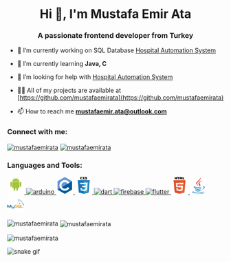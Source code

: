 <h1 align="center">Hi 👋, I'm Mustafa Emir Ata</h1>
<h3 align="center">A passionate frontend developer from Turkey</h3>

- 🔭 I’m currently working on SQL Database [Hospital Automation System](https://github.com/mustafaemirata/Hospital-Automation-System)

- 🌱 I’m currently learning **Java, C**

- 🤝 I’m looking for help with [Hospital Automation System](https://github.com/mustafaemirata/Hospital-Automation-System)

- 👨‍💻 All of my projects are available at [https://github.com/mustafaemirata](https://github.com/mustafaemirata)

- 📫 How to reach me **mustafaemir.ata@outlook.com**

<h3 align="left">Connect with me:</h3>
<p align="left">
<a href="https://linkedin.com/in/mustafaemirata" target="blank"><img align="center" src="https://raw.githubusercontent.com/rahuldkjain/github-profile-readme-generator/master/src/images/icons/Social/linked-in-alt.svg" alt="mustafaemirata" height="30" width="40" /></a>
<a href="https://instagram.com/mustafaemirata" target="blank"><img align="center" src="https://raw.githubusercontent.com/rahuldkjain/github-profile-readme-generator/master/src/images/icons/Social/instagram.svg" alt="mustafaemirata" height="30" width="40" /></a>
</p>

<h3 align="left">Languages and Tools:</h3>
<p align="left"> <a href="https://developer.android.com" target="_blank" rel="noreferrer"> <img src="https://raw.githubusercontent.com/devicons/devicon/master/icons/android/android-original-wordmark.svg" alt="android" width="40" height="40"/> </a> <a href="https://www.arduino.cc/" target="_blank" rel="noreferrer"> <img src="https://cdn.worldvectorlogo.com/logos/arduino-1.svg" alt="arduino" width="40" height="40"/> </a> <a href="https://www.cprogramming.com/" target="_blank" rel="noreferrer"> <img src="https://raw.githubusercontent.com/devicons/devicon/master/icons/c/c-original.svg" alt="c" width="40" height="40"/> </a> <a href="https://www.w3schools.com/css/" target="_blank" rel="noreferrer"> <img src="https://raw.githubusercontent.com/devicons/devicon/master/icons/css3/css3-original-wordmark.svg" alt="css3" width="40" height="40"/> </a> <a href="https://dart.dev" target="_blank" rel="noreferrer"> <img src="https://www.vectorlogo.zone/logos/dartlang/dartlang-icon.svg" alt="dart" width="40" height="40"/> </a> <a href="https://firebase.google.com/" target="_blank" rel="noreferrer"> <img src="https://www.vectorlogo.zone/logos/firebase/firebase-icon.svg" alt="firebase" width="40" height="40"/> </a> <a href="https://flutter.dev" target="_blank" rel="noreferrer"> <img src="https://www.vectorlogo.zone/logos/flutterio/flutterio-icon.svg" alt="flutter" width="40" height="40"/> </a> <a href="https://www.w3.org/html/" target="_blank" rel="noreferrer"> <img src="https://raw.githubusercontent.com/devicons/devicon/master/icons/html5/html5-original-wordmark.svg" alt="html5" width="40" height="40"/> </a> <a href="https://www.java.com" target="_blank" rel="noreferrer"> <img src="https://raw.githubusercontent.com/devicons/devicon/master/icons/java/java-original.svg" alt="java" width="40" height="40"/> </a> <a href="https://www.mysql.com/" target="_blank" rel="noreferrer"> <img src="https://raw.githubusercontent.com/devicons/devicon/master/icons/mysql/mysql-original-wordmark.svg" alt="mysql" width="40" height="40"/> </a> </p>

<p><img align="left" src="https://github-readme-stats.vercel.app/api/top-langs?username=mustafaemirata&show_icons=true&locale=en&layout=compact" alt="mustafaemirata" /></p>

<p>&nbsp;<img align="center" src="https://github-readme-stats.vercel.app/api?username=mustafaemirata&show_icons=true&locale=en" alt="mustafaemirata" /></p>

<p><img align="center" src="https://github-readme-streak-stats.herokuapp.com/?user=mustafaemirata&" alt="mustafaemirata" /></p>


![snake gif](https://github.com/mustafaemirata/mustafaemirata/blob/output/github-contribution-grid-snake.gif)

